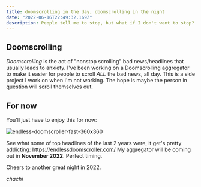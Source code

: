 ```yaml
---
title: doomscrolling in the day, doomscrolling in the night
date: "2022-06-16T22:49:32.169Z"
description: People tell me to stop, but what if I don't want to stop?
---
```


## Doomscrolling 

_Doomscrolling_ is the act of "nonstop scrolling" bad news/headlines that usually leads to anxiety. I've been working on a Doomscrolling aggregator to make it easier for people to scroll _ALL_ the bad news, all day. This is a side project I work on when I'm not working. The hope is maybe the person in question will scroll themselves out.

## For now

You'll just have to enjoy this for now: 

![endless-doomscroller-fast-360x360](https://user-images.githubusercontent.com/20936398/174230363-d5703a3e-99f5-431a-be0f-917ef9948a6e.gif)

See what some of top headlines of the last 2 years were, it get's pretty addicting: https://endlessdoomscroller.com/ My aggregator will be coming out in **November 2022**. Perfect timing. 

Cheers to another great night in 2022.

_chachi_
